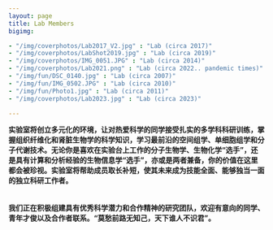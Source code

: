 ```yaml
---
layout: page
title: Lab Members
bigimg:

- "/img/coverphotos/Lab2017_V2.jpg" : "Lab (circa 2017)"
- "/img/coverphotos/LabShot2019.jpg" : "Lab (circa 2019)"
- "/img/coverphotos/IMG_0051.JPG" : "Lab (circa 2014)"
- "/img/coverphotos/Lab2021.png" : "Lab (circa 2022.. pandemic times)"
- "/img/fun/DSC_0140.jpg" : "Lab (circa 2007)"
- "/img/fun/IMG_0502.JPG" : "Lab (circa 2010)"
- "/img/fun/Photo1.jpg" : "Lab (circa 2011)"
- "/img/coverphotos/Lab2023.jpg" : "Lab (circa 2023)"

---
```



**实验室将创立多元化的环境，让对热爱科学的同学接受扎实的多学科科研训练，掌握组织纤维化和肾脏生物学的科学知识，学习最前沿的空间组学、单细胞组学和分子代谢技术。无论你是喜欢在实验台上工作的分子生物学、生物化学“选手”，还是具有计算和分析经验的生物信息学“选手”，亦或是两者兼备，你的价值在这里都会被珍视。实验室将帮助成员取长补短，使其未来成为技能全面、能够独当一面的独立科研工作者。<br><br><br>我们正在积极组建具有优秀科学潜力和合作精神的研究团队，欢迎有意向的同学、青年才俊以及合作者联系。“莫愁前路无知己，天下谁人不识君”。**
